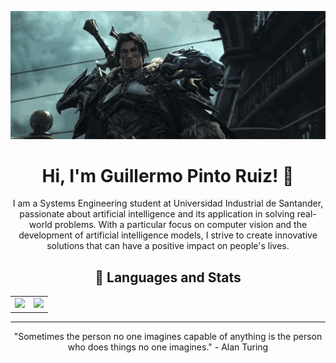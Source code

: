<p align="center">
    <img src="https://raw.githubusercontent.com/gpintoruiz/gpintoruiz/main/varian_wrynn.gif" alt="Varian Wrynn"/>
</p>

<h1 align="center">Hi, I'm Guillermo Pinto Ruiz! 👋</h1>

<p align="center">I am a Systems Engineering student at Universidad Industrial de Santander, passionate about artificial intelligence and its application in solving real-world problems. With a particular focus on computer vision and the development of artificial intelligence models, I strive to create innovative solutions that can have a positive impact on people's lives.</p>

<h2 align="center">🚀 Languages and Stats</h2>

<table align="center">
  <tr>
    <td>
      <a href="https://github.com/guillepinto">
        <img height=200 src="https://github-readme-stats.vercel.app/api?username=gpintoruiz&show_icons=true&hide_border=true&theme=dark&hide=issues" />
      </a>
    </td>
    <td>
      <a href="https://github.com/guillepinto">
        <img height=200 src="https://github-readme-stats.vercel.app/api/top-langs?username=gpintoruiz&layout=compact&langs_count=8&hide_border=true&card_width=320&theme=dark" />
      </a>
    </td>
  </tr>
</table>

---

<p align="center">"Sometimes the person no one imagines capable of anything is the person who does things no one imagines." - Alan Turing</p>
